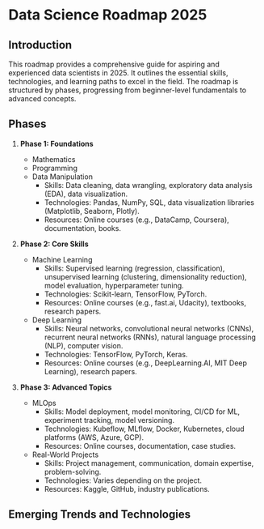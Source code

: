 # Data Science Roadmap 2025

## Introduction

This roadmap provides a comprehensive guide for aspiring and experienced data scientists in 2025. It outlines the essential skills, technologies, and learning paths to excel in the field. The roadmap is structured by phases, progressing from beginner-level fundamentals to advanced concepts.

## Phases

1.  **Phase 1: Foundations**
    *   Mathematics
    *   Programming
    *   Data Manipulation
        *   Skills: Data cleaning, data wrangling, exploratory data analysis (EDA), data visualization.
        *   Technologies: Pandas, NumPy, SQL, data visualization libraries (Matplotlib, Seaborn, Plotly).
        *   Resources: Online courses (e.g., DataCamp, Coursera), documentation, books.

2.  **Phase 2: Core Skills**
    *   Machine Learning
        *   Skills: Supervised learning (regression, classification), unsupervised learning (clustering, dimensionality reduction), model evaluation, hyperparameter tuning.
        *   Technologies: Scikit-learn, TensorFlow, PyTorch.
        *   Resources: Online courses (e.g., fast.ai, Udacity), textbooks, research papers.
    *   Deep Learning
        *   Skills: Neural networks, convolutional neural networks (CNNs), recurrent neural networks (RNNs), natural language processing (NLP), computer vision.
        *   Technologies: TensorFlow, PyTorch, Keras.
        *   Resources: Online courses (e.g., DeepLearning.AI, MIT Deep Learning), research papers.

3.  **Phase 3: Advanced Topics**
    *   MLOps
        *   Skills: Model deployment, model monitoring, CI/CD for ML, experiment tracking, model versioning.
        *   Technologies: Kubeflow, MLflow, Docker, Kubernetes, cloud platforms (AWS, Azure, GCP).
        *   Resources: Online courses, documentation, case studies.
    *   Real-World Projects
        *   Skills: Project management, communication, domain expertise, problem-solving.
        *   Technologies: Varies depending on the project.
        *   Resources: Kaggle, GitHub, industry publications.

## Emerging Trends and Technologies